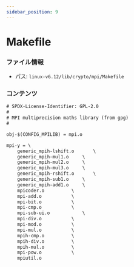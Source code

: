 ```yaml
---
sidebar_position: 9
---
```

# Makefile

### ファイル情報

- パス: `linux-v6.12/lib/crypto/mpi/Makefile`

### コンテンツ

```txt
# SPDX-License-Identifier: GPL-2.0
#
# MPI multiprecision maths library (from gpg)
#

obj-$(CONFIG_MPILIB) = mpi.o

mpi-y = \
	generic_mpih-lshift.o		\
	generic_mpih-mul1.o		\
	generic_mpih-mul2.o		\
	generic_mpih-mul3.o		\
	generic_mpih-rshift.o		\
	generic_mpih-sub1.o		\
	generic_mpih-add1.o		\
	mpicoder.o			\
	mpi-add.o			\
	mpi-bit.o			\
	mpi-cmp.o			\
	mpi-sub-ui.o			\
	mpi-div.o			\
	mpi-mod.o			\
	mpi-mul.o			\
	mpih-cmp.o			\
	mpih-div.o			\
	mpih-mul.o			\
	mpi-pow.o			\
	mpiutil.o

```
